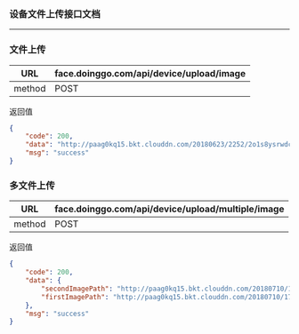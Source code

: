 ### 设备文件上传接口文档 ###
------

### 文件上传

|URL|face.doinggo.com/api/device/upload/image|
|---|----|
|method|POST|

返回值

```json
{
	"code": 200,
	"data": "http://paag0kq15.bkt.clouddn.com/20180623/2252/2o1s8ysrwdcvwmbdkfwi.jpg",
	"msg": "success"
}
```

### 多文件上传

|URL|face.doinggo.com/api/device/upload/multiple/image|
|---|----|
|method|POST|

返回值

```json
{
    "code": 200,
    "data": {
        "secondImagePath": "http://paag0kq15.bkt.clouddn.com/20180710/1737/0k5pi4j2vrkhfycnidrd.jpg",
        "firstImagePath": "http://paag0kq15.bkt.clouddn.com/20180710/1737/oift528icm949vneeqe1.jpg"
    },
    "msg": "success"
}
```

